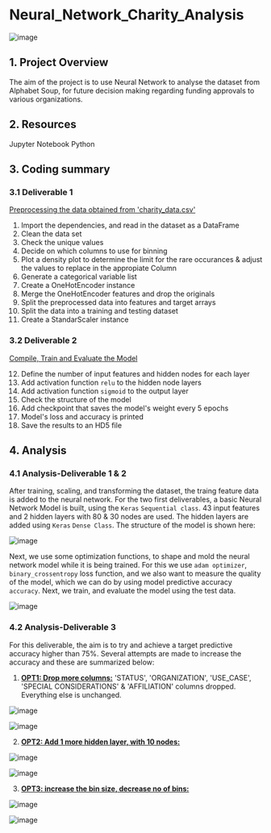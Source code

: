 # Neural_Network_Charity_Analysis
![image](https://user-images.githubusercontent.com/85843030/139080476-355271ea-c45f-4e09-9890-650ff6668b73.png)


## 1. Project Overview
The aim of the project is to use Neural Network to analyse the dataset from Alphabet Soup, for future decision making regarding funding approvals
to various organizations.

## 2. Resources
Jupyter Notebook
Python

## 3. Coding summary
### 3.1 Deliverable 1
<ins>Preprocessing the data obtained from 'charity_data.csv'</ins>

1. Import the dependencies, and read in the dataset as a DataFrame
2. Clean the data set
3. Check the unique values
4. Decide on which columns to use for binning
5. Plot a density plot to determine the limit for the rare occurances & adjust the values to replace in the appropiate Column
6. Generate a categorical variable list
7. Create a OneHotEncoder instance
8. Merge the OneHotEncoder features and drop the originals
9. Split the preprocessed data into features and target arrays
10. Split the data into a training and testing dataset
11. Create a StandarScaler instance

### 3.2 Deliverable 2

<ins> Compile, Train and Evaluate the Model</ins>

12. Define the number of input features and hidden nodes for each layer
13. Add activation function `relu` to the hidden node layers
14. Add activation function `sigmoid` to the output layer
15. Check the structure of the model
16. Add checkpoint that saves the model's weight every 5 epochs
17. Model's loss and accuracy is printed
18. Save the results to an HD5 file

## 4. Analysis
### 4.1 Analysis-Deliverable 1 & 2

After training, scaling, and transforming the dataset, the traing feature data is added to the neural network.
For the two first deliverables, a basic Neural Network Model is built, using the `Keras` `Sequential class`.
43 input features and 2 hidden layers with 80 & 30 nodes are used. The hidden layers are added using `Keras` `Dense Class`.
The structure of the model is shown here:

![image](https://user-images.githubusercontent.com/85843030/139085329-75fb6b41-f86e-4215-9226-95cf08795823.png)

Next, we use some optimization functions, to shape and mold the neural network model while it is being trained. For this we use
`adam optimizer`, `binary_crossentropy` loss function, and we also want to measure the quality of the model, which we can do by using
model predictive accuracy `accuracy`.
Next, we train, and evaluate the model using the test data.

![image](https://user-images.githubusercontent.com/85843030/139088616-65836c02-84aa-4514-b63d-44acbe2a78bb.png)

### 4.2 Analysis-Deliverable 3
For this deliverable, the aim is to try and achieve a target predictive accuracy higher than 75%. 
Several attempts are made to increase the accuracy and these are summarized below:
1. <ins><b>OPT1: Drop more columns:</ins></b> 'STATUS', 'ORGANIZATION', 'USE_CASE', 'SPECIAL CONSIDERATIONS' & 'AFFILIATION' columns dropped.
Everything else is unchanged.

![image](https://user-images.githubusercontent.com/85843030/139145032-aa8b1ed8-c20d-4fc7-b54e-d354b611ed6d.png)


![image](https://user-images.githubusercontent.com/85843030/139144340-09b7b49d-17c0-42db-b741-4e107883395a.png)


2. <ins><b>OPT2: Add 1 more hidden layer, with 10 nodes:</ins></b> 


![image](https://user-images.githubusercontent.com/85843030/139146044-2320fa42-8f59-477e-a4db-9bd559525ec0.png)


![image](https://user-images.githubusercontent.com/85843030/139147431-25b173cd-3934-4771-aa3e-f040bdfcc01f.png)


3. <ins><b>OPT3: increase the bin size, decrease no of bins:</ins></b> 


![image](https://user-images.githubusercontent.com/85843030/139270685-c538e384-76a2-4755-b4df-153735354ef3.png)


![image](https://user-images.githubusercontent.com/85843030/139277744-e7948639-3d70-48c3-9155-1dbdbf703ef8.png)

